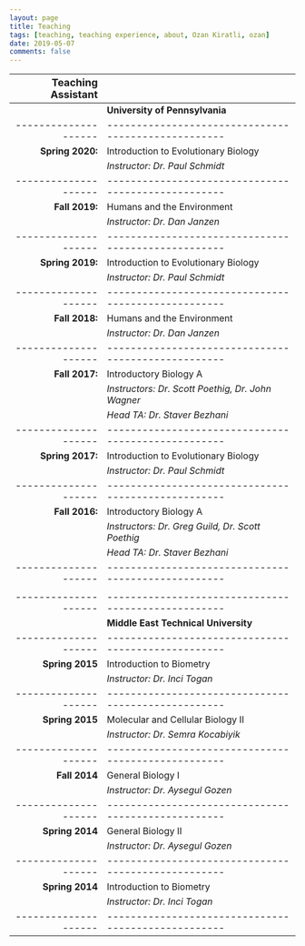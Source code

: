 ```yaml
---
layout: page
title: Teaching
tags: [teaching, teaching experience, about, Ozan Kiratli, ozan]
date: 2019-05-07
comments: false
---
```



| <font size="4"> Teaching Assistant </font> |                           |
|-------------------:|---------------------------------------------------|
|                    | <font size="3"><b>University of Pennsylvania</b></font> |
|--------------------|---------------------------------------------------|
| **Spring 2020:**   | Introduction to Evolutionary Biology              |
|                    | _Instructor: Dr. Paul Schmidt_                    | 
|--------------------|---------------------------------------------------|
| **Fall 2019:**     | Humans and the Environment                        |
|                    | _Instructor: Dr. Dan Janzen_                      |
|--------------------|---------------------------------------------------|
| **Spring 2019:**   | Introduction to Evolutionary Biology              |
|                    | _Instructor: Dr. Paul Schmidt_                    | 
|--------------------|---------------------------------------------------|
| **Fall 2018:**     | Humans and the Environment                        |
|                    | _Instructor: Dr. Dan Janzen_                      |
|--------------------|---------------------------------------------------|
| **Fall 2017:**     | Introductory Biology A                            |
|                    | _Instructors: Dr. Scott Poethig, Dr. John Wagner_ |
|                    | _Head TA: Dr. Staver Bezhani_                     |
|--------------------|---------------------------------------------------|
| **Spring 2017:**   | Introduction to Evolutionary Biology              |
|                    | _Instructor: Dr. Paul Schmidt_                    |
|--------------------|---------------------------------------------------|
| **Fall 2016:**     | Introductory Biology A                            |
|                    | _Instructors: Dr. Greg Guild, Dr. Scott Poethig_  |
|                    | _Head TA: Dr. Staver Bezhani_                     |
|--------------------|---------------------------------------------------|
|                    |                                                   |
|--------------------|---------------------------------------------------|
|                    | <font size="3"><b>Middle East Technical University</b></font> |
|--------------------|---------------------------------------------------|
| **Spring 2015**    | Introduction to Biometry                          |
|                    | _Instructor: Dr. Inci Togan_                      |
|--------------------|---------------------------------------------------|
| **Spring 2015**    | Molecular and Cellular Biology II                 |
|                    | _Instructor: Dr. Semra Kocabiyik_                 |
|--------------------|---------------------------------------------------|
| **Fall 2014**      | General Biology I                                 |
|                    | _Instructor: Dr. Aysegul Gozen_                   |
|--------------------|---------------------------------------------------|
| **Spring 2014**    | General Biology II                                |
|                    | _Instructor: Dr. Aysegul Gozen_                   |
|--------------------|---------------------------------------------------|
| **Spring 2014**    | Introduction to Biometry                          | 
|                    | _Instructor: Dr. Inci Togan_                      |
|--------------------|---------------------------------------------------|


